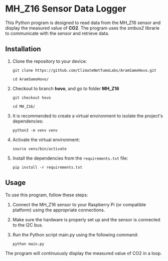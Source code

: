 # MH_Z16 Sensor Data Logger

This Python program is designed to read data from the MH_Z16 sensor and display the measured value of **CO2**. The program uses the *smbus2* librarie to communicate with the sensor and retrieve data.

## Installation

1. Clone the repository to your device:
   ```
   git clone https://github.com/ClimateNetTumoLabs/AramSamoHovo.git
   ```
   ```
   cd AramSamoHovo/
   ```

2. Checkout to branch **hovo**, and go to folder **MH_Z16**
   ```
   git checkout hovo
   ```
   ```
   cd MH_Z16/
   ```

3. It is recommended to create a virtual environment to isolate the project's dependencies:
   ```
   python3 -m venv venv
   ```

4. Activate the virtual environment:
   ```
   source venv/bin/activate
   ```

5. Install the dependencies from the `requirements.txt` file:

   ```
   pip install -r requirements.txt
   ```

## Usage

To use this program, follow these steps:

1. Connect the MH_Z16 sensor to your Raspberry Pi (or compatible platform) using the appropriate connections.

2. Make sure the hardware is properly set up and the sensor is connected to the I2C bus.

3. Run the Python script main.py using the following command:

   ```
   python main.py
   ```
The program will continuously display the measured value of CO2 in a loop.

